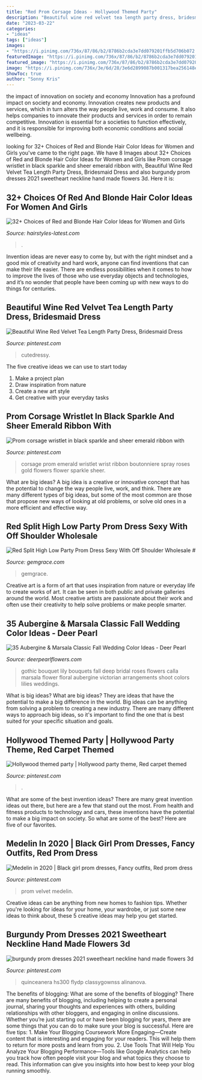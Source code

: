 ```yaml
---
title: "Red Prom Corsage Ideas - Hollywood Themed Party"
description: "Beautiful wine red velvet tea length party dress, bridesmaid dress"
date: "2023-03-22"
categories:
- "ideas"
tags: ["ideas"]
images:
- "https://i.pinimg.com/736x/87/86/b2/8786b2cda3e7dd079201ffb5d706b072.jpg"
featuredImage: "https://i.pinimg.com/736x/87/86/b2/8786b2cda3e7dd079201ffb5d706b072.jpg"
featured_image: "https://i.pinimg.com/736x/87/86/b2/8786b2cda3e7dd079201ffb5d706b072.jpg"
image: "https://i.pinimg.com/736x/3e/6d/28/3e6d2899087b001317bea256148e2fdf.jpg"
ShowToc: true
author: "Sonny Kris"
---
```



the impact of innovation on society and economy
Innovation has a profound impact on society and economy. Innovation creates new products and services, which in turn alters the way people live, work and consume. It also helps companies to innovate their products and services in order to remain competitive. Innovation is essential for a societies to function effectively, and it is responsible for improving both economic conditions and social wellbeing.

	

		
looking for 32+ Choices of Red and Blonde Hair Color Ideas for Women and Girls you've came to the right page. We have 8 Images about 32+ Choices of Red and Blonde Hair Color Ideas for Women and Girls like Prom corsage wristlet in black sparkle and sheer emerald ribbon with, Beautiful Wine Red Velvet Tea Length Party Dress, Bridesmaid Dress and also burgundy prom dresses 2021 sweetheart neckline hand made flowers 3d. Here it is:
		
    
## 32+ Choices Of Red And Blonde Hair Color Ideas For Women And Girls

<img loading=lazy src="https://hairstyles-latest.com/wp-content/uploads/2021/06/red-and-blonde-hair-16-1068x1424.jpg" onerror="this.onerror=null;this.src='https://tse2.mm.bing.net/th?id=OIP.JdYQzaA78K6tcrlsrUP60AHaJ4&amp;pid=15.1';" alt="32+ Choices of Red and Blonde Hair Color Ideas for Women and Girls">

_Source: hairstyles-latest.com_

>. 

	

Invention ideas are never easy to come by, but with the right mindset and a good mix of creativity and hard work, anyone can find inventions that can make their life easier. There are endless possibilities when it comes to how to improve the lives of those who use everyday objects and technologies, and it’s no wonder that people have been coming up with new ways to do things for centuries.

    
## Beautiful Wine Red Velvet Tea Length Party Dress, Bridesmaid Dress

<img loading=lazy src="https://i.pinimg.com/736x/fc/e6/fe/fce6fe24f067dddfe3fdd2d6ebe9a1e9.jpg" onerror="this.onerror=null;this.src='https://tse2.mm.bing.net/th?id=OIP.Q20W3IKcGJtR_Rw1BnRbvgAAAA&amp;pid=15.1';" alt="Beautiful Wine Red Velvet Tea Length Party Dress, Bridesmaid Dress">

_Source: pinterest.com_

>cutedressy. 

	

The five creative ideas we can use to start today
1. Make a project plan
2. Draw inspiration from nature
3. Create a new art style
4. Get creative with your everyday tasks 

    
## Prom Corsage Wristlet In Black Sparkle And Sheer Emerald Ribbon With

<img loading=lazy src="https://i.pinimg.com/736x/77/60/19/776019c9d5fc2ec15d3289e8007c7832.jpg" onerror="this.onerror=null;this.src='https://tse2.mm.bing.net/th?id=OIP.QNYuSqmHo7H1bErUxV24egHaLJ&amp;pid=15.1';" alt="Prom corsage wristlet in black sparkle and sheer emerald ribbon with">

_Source: pinterest.com_

>corsage prom emerald wristlet wrist ribbon boutonniere spray roses gold flowers flower sparkle sheer. 

	

What are big ideas?
A big idea is a creative or innovative concept that has the potential to change the way people live, work, and think. There are many different types of big ideas, but some of the most common are those that propose new ways of looking at old problems, or solve old ones in a more efficient and effective way.

    
## Red Split High Low Party Prom Dress Sexy With Off Shoulder Wholesale #

<img loading=lazy src="https://cdn77.gemgrace.com/40606-thickbox_default/red-split-high-low-party-prom-dress-sexy-with-off-shoulder.jpg" onerror="this.onerror=null;this.src='https://tse4.mm.bing.net/th?id=OIP.m21iPsVT5-cjVLrEzjXByAHaJH&amp;pid=15.1';" alt="Red Split High Low Party Prom Dress Sexy With Off Shoulder Wholesale #">

_Source: gemgrace.com_

>gemgrace. 

	

Creative art is a form of art that uses inspiration from nature or everyday life to create works of art. It can be seen in both public and private galleries around the world. Most creative artists are passionate about their work and often use their creativity to help solve problems or make people smarter.

    
## 35 Aubergine &amp; Marsala Classic Fall Wedding Color Ideas - Deer Pearl

<img loading=lazy src="http://www.deerpearlflowers.com/wp-content/uploads/2015/07/deep-red-roses-and-lily-wedding-bouquet.jpg" onerror="this.onerror=null;this.src='https://tse2.mm.bing.net/th?id=OIP.Dhp2Jk-fRBX7M31PZJdY5wHaLI&amp;pid=15.1';" alt="35 Aubergine &amp; Marsala Classic Fall Wedding Color Ideas - Deer Pearl">

_Source: deerpearlflowers.com_

>gothic bouquet lily bouquets fall deep bridal roses flowers calla marsala flower floral aubergine victorian arrangements shoot colors lilies weddings. 

	

What is big ideas?
What are big ideas? They are ideas that have the potential to make a big difference in the world. Big ideas can be anything from solving a problem to creating a new industry. There are many different ways to approach big ideas, so it's important to find the one that is best suited for your specific situation and goals.

    
## Hollywood Themed Party | Hollywood Party Theme, Red Carpet Themed

<img loading=lazy src="https://i.pinimg.com/736x/55/f8/56/55f856944713c5fe66eea0bda62978d7.jpg" onerror="this.onerror=null;this.src='https://tse2.mm.bing.net/th?id=OIP.Op0SOSynJWVTpi8q4jU8GgHaJ3&amp;pid=15.1';" alt="Hollywood themed party | Hollywood party theme, Red carpet themed">

_Source: pinterest.com_

>. 

	

What are some of the best invention ideas?
There are many great invention ideas out there, but here are a few that stand out the most. From health and fitness products to technology and cars, these inventions have the potential to make a big impact on society. So what are some of the best? Here are five of our favorites.

    
## Medelin In 2020 | Black Girl Prom Dresses, Fancy Outfits, Red Prom Dress

<img loading=lazy src="https://i.pinimg.com/736x/87/86/b2/8786b2cda3e7dd079201ffb5d706b072.jpg" onerror="this.onerror=null;this.src='https://tse4.mm.bing.net/th?id=OIP.7X_Hz92wrmU2VxgD725K8gHaJ3&amp;pid=15.1';" alt="Medelin in 2020 | Black girl prom dresses, Fancy outfits, Red prom dress">

_Source: pinterest.com_

>prom velvet medelin. 

	

Creative ideas can be anything from new homes to fashion tips. Whether you're looking for ideas for your home, your wardrobe, or just some new ideas to think about, these 5 creative ideas may help you get started.

    
## Burgundy Prom Dresses 2021 Sweetheart Neckline Hand Made Flowers 3d

<img loading=lazy src="https://i.pinimg.com/736x/3e/6d/28/3e6d2899087b001317bea256148e2fdf.jpg" onerror="this.onerror=null;this.src='https://tse2.mm.bing.net/th?id=OIP.uThtI9OJsITV7FOoLr_ylQHaO0&amp;pid=15.1';" alt="burgundy prom dresses 2021 sweetheart neckline hand made flowers 3d">

_Source: pinterest.com_

>quinceanera hs300 flydp classygownss alinanova. 

	

The benefits of blogging: What are some of the benefits of blogging?
There are many benefits of blogging, including helping to create a personal journal, sharing your thoughts and experiences with others, building relationships with other bloggers, and engaging in online discussions. Whether you’re just starting out or have been blogging for years, there are some things that you can do to make sure your blog is successful. Here are five tips: 1. Make Your Blogging Coursework More Engaging—Create content that is interesting and engaging for your readers. This will help them to return for more posts and learn from you.
2. Use Tools That Will Help You Analyze Your Blogging Performance—Tools like Google Analytics can help you track how often people visit your blog and what topics they choose to read. This information can give you insights into how best to keep your blog running smoothly.



